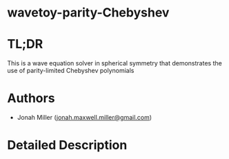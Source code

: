 wavetoy-parity-Chebyshev
==================================================

# TL;DR

This is a wave equation solver in spherical symmetry that demonstrates
the use of parity-limited Chebyshev polynomials

# Authors 

* Jonah Miller (jonah.maxwell.miller@gmail.com)

# Detailed Description


